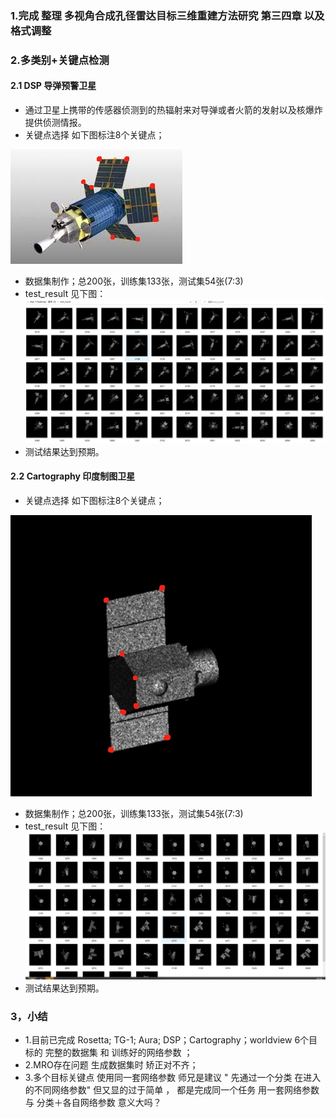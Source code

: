 ### 1.完成 整理 多视角合成孔径雷达目标三维重建方法研究   第三四章  以及 格式调整

### 2.多类别+关键点检测 
#### 2.1 DSP 导弹预警卫星
- 通过卫星上携带的传感器侦测到的热辐射来对导弹或者火箭的发射以及核爆炸提供侦测情报。
- 关键点选择 如下图标注8个关键点；
  
![11.72](images/dsp1.jpg)

- 数据集制作；总200张，训练集133张，测试集54张(7:3)
- test_result 见下图：
![11.73](images/dsp2.png)
- 测试结果达到预期。

#### 2.2  Cartography  印度制图卫星
- 关键点选择 如下图标注8个关键点；
  
![11.74](images/c3.png)

- 数据集制作；总200张，训练集133张，测试集54张(7:3)
- test_result 见下图：
![11.74](images/c1.png)
- 测试结果达到预期。
### 3，小结
- 1.目前已完成 Rosetta;  TG-1;  Aura;  DSP；Cartography；worldview  6个目标的  完整的数据集 和 训练好的网络参数 ；
- 2.MRO存在问题 生成数据集时 矫正对不齐；
- 3.多个目标关键点  使用同一套网络参数   师兄是建议 " 先通过一个分类  在进入的不同网络参数"    但又显的过于简单 ， 都是完成同一个任务  用一套网络参数   与  分类＋各自网络参数 意义大吗？ 
